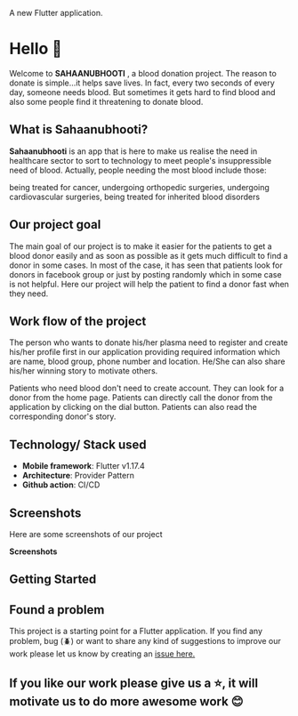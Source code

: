 A new Flutter application.
</div>

# Hello :wave:

Welcome to **SAHAANUBHOOTI** , a blood donation project. The reason to donate is simple…it helps save lives. In fact, every two seconds of every day, someone needs blood. But sometimes it gets hard to find blood and also some people find it threatening to donate blood.

## What is Sahaanubhooti?

**Sahaanubhooti** is an app that is here to make us realise the need in healthcare sector to sort to technology to meet people's insuppressible need of blood. Actually, people needing the most blood include those:

being treated for cancer,
undergoing orthopedic surgeries,
undergoing cardiovascular surgeries,
being treated for inherited blood disorders


## Our project goal

The main goal of our project is to make it easier for the patients to get a blood donor easily and as soon as possible as it gets much difficult to find a donor in some cases. In most of the case, it has seen that patients look for donors in facebook group or just by posting randomly which in some case is not helpful. Here our project will help the patient to find a donor fast when they need.

## Work flow of the project

The person who wants to donate his/her plasma need to register and create his/her profile first in our application providing required information which are name, blood group, phone number and location. He/She can also share his/her winning story to motivate others.

Patients who need blood don't need to create account. They can look for a donor from the home page. Patients can directly call the donor from the application by clicking on the dial button. Patients can also read the corresponding donor's story.

## Technology/ Stack used

- **Mobile framework**: Flutter v1.17.4
- **Architecture**: Provider Pattern
- **Github action**: CI/CD

## Screenshots

Here are some screenshots of our project

**Screenshots**


## Getting Started
## Found a problem

This project is a starting point for a Flutter application.
If you find any problem, bug (:beetle:) or want to share any kind of suggestions to improve our work please let us know by creating an [issue here.](https://github.com/TeamTigers/donate_plasma/issues)


## If you like our work please give us a :star:, it will motivate us to do more awesome work :blush:
